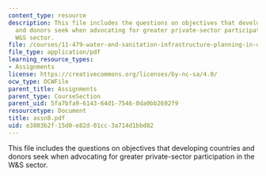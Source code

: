 ```yaml
---
content_type: resource
description: This file includes the questions on objectives that developing countries
  and donors seek when advocating for greater private-sector participation in the
  W&S sector.
file: /courses/11-479-water-and-sanitation-infrastructure-planning-in-developing-countries-spring-2005/e3803b2f15d0e82d01cc3a714d1bbd82_assn8.pdf
file_type: application/pdf
learning_resource_types:
- Assignments
license: https://creativecommons.org/licenses/by-nc-sa/4.0/
ocw_type: OCWFile
parent_title: Assignments
parent_type: CourseSection
parent_uid: 5fa7bfa9-6143-64d1-7546-0da9bb2692f9
resourcetype: Document
title: assn8.pdf
uid: e3803b2f-15d0-e82d-01cc-3a714d1bbd82
---
```

This file includes the questions on objectives that developing countries and donors seek when advocating for greater private-sector participation in the W&S sector.